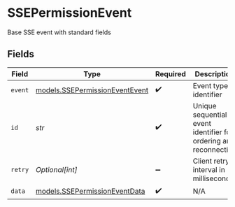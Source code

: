 # SSEPermissionEvent

Base SSE event with standard fields


## Fields

| Field                                                                  | Type                                                                   | Required                                                               | Description                                                            | Example                                                                |
| ---------------------------------------------------------------------- | ---------------------------------------------------------------------- | ---------------------------------------------------------------------- | ---------------------------------------------------------------------- | ---------------------------------------------------------------------- |
| `event`                                                                | [models.SSEPermissionEventEvent](../models/ssepermissioneventevent.md) | :heavy_check_mark:                                                     | Event type identifier                                                  |                                                                        |
| `id`                                                                   | *str*                                                                  | :heavy_check_mark:                                                     | Unique sequential event identifier for ordering and reconnection       | 1234567890                                                             |
| `retry`                                                                | *Optional[int]*                                                        | :heavy_minus_sign:                                                     | Client retry interval in milliseconds                                  | 30000                                                                  |
| `data`                                                                 | [models.SSEPermissionEventData](../models/ssepermissioneventdata.md)   | :heavy_check_mark:                                                     | N/A                                                                    |                                                                        |